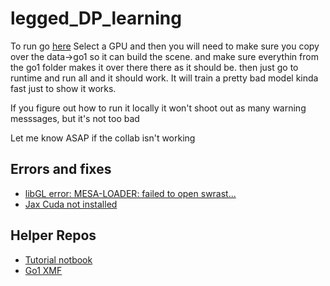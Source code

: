 # legged_DP_learning
To run go [here](https://colab.research.google.com/drive/1cTvQt_X3rsgw5GapY6asvnvTRcvoOsIu?usp=sharing) Select a GPU and then you will need to make sure you copy over the data->go1 so it can build the scene. and make sure everythin from the go1 folder makes it over there there as it should be. then just go to runtime and run all and it should work. It will train a pretty bad model kinda fast just to show it works.

If you figure out how to run it locally it won't shoot out as many warning messsages, but it's not too bad

Let me know ASAP if the collab isn't working

## Errors and fixes
- [libGL error: MESA-LOADER: failed to open swrast...](https://stackoverflow.com/questions/72110384/libgl-error-mesa-loader-failed-to-open-iris)
- [Jax Cuda not installed](https://github.com/google/jax/issues/18027)

## Helper Repos
- [Tutorial notbook](https://colab.research.google.com/github/google-deepmind/mujoco/blob/main/mjx/tutorial.ipynb)
- [Go1 XMF](https://github.com/google-deepmind/mujoco_menagerie)
